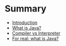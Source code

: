 # Summary

* [Introduction](README.md)
* [What is Java?](what-is-java.md)
* [Compiler vs Interpreter](compiler-vs-interpreter.md)
* [For real: what is Java?](for-real-what-is-java.md)


